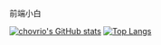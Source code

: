 <!---
chovrio/chovrio is a ✨ special ✨ repository because its `README.md` (this file) appears on your GitHub profile.
You can click the Preview link to take a look at your changes.
--->
前端小白



[![chovrio's GitHub stats](https://github-readme-stats.vercel.app/api?username=chovrio)](https://github.com/chovrio/github-readme-stats)
[![Top Langs](https://github-readme-stats.vercel.app/api/top-langs/?username=chovrio&layout=compact)](https://github.com/chovrio/github-readme-stats)
